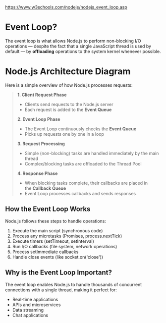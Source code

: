 https://www.w3schools.com/nodejs/nodejs_event_loop.asp

# Event Loop?
The event loop is what allows Node.js to perform non-blocking I/O operations — despite the fact that a single JavaScript thread is used by default — by **offloading** operations to the system kernel whenever possible.

# Node.js Architecture Diagram

Here is a simple overview of how Node.js processes requests:

> **1. Client Request Phase**
> - Clients send requests to the Node.js server
> - Each request is added to the **Event Queue**
> 
> **2. Event Loop Phase**
> - The Event Loop continuously checks the **Event Queue**
> - Picks up requests one by one in a loop
> 
> **3. Request Processing**
> - Simple (non-blocking) tasks are handled immediately by the main thread
> - Complex/blocking tasks are offloaded to the Thread Pool
> 
> **4. Response Phase**
> - When blocking tasks complete, their callbacks are placed in the **Callback Queue**
> - Event Loop processes callbacks and sends responses

## How the Event Loop Works


Node.js follows these steps to handle operations:

1. Execute the main script (synchronous code)
2. Process any microtasks (Promises, process.nextTick)
3. Execute timers (setTimeout, setInterval)
4. Run I/O callbacks (file system, network operations)
5. Process setImmediate callbacks
6. Handle close events (like socket.on('close'))

## Why is the Event Loop Important?

The event loop enables Node.js to handle thousands of concurrent connections with a single thread, making it perfect for:

- Real-time applications
- APIs and microservices
- Data streaming
- Chat applications